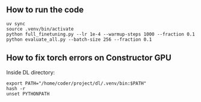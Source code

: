 ## How to run the code

```
uv sync
source .venv/bin/activate
python full_finetuning.py --lr 1e-4 --warmup-steps 1000 --fraction 0.1
python evaluate_all.py --batch-size 256 --fraction 0.1
```

## How to fix torch errors on Constructor GPU
Inside DL directory:
```
export PATH="/home/coder/project/dl/.venv/bin:$PATH"
hash -r
unset PYTHONPATH
```